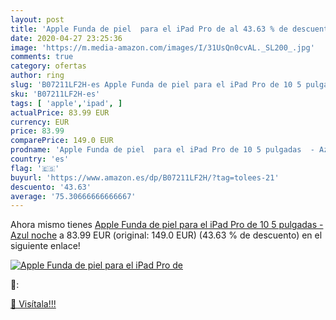 ```yaml
---
layout: post
title: 'Apple Funda de piel  para el iPad Pro de al 43.63 % de descuento'
date: 2020-04-27 23:25:36
image: 'https://m.media-amazon.com/images/I/31UsQn0cvAL._SL200_.jpg'
comments: true
category: ofertas
author: ring
slug: 'B07211LF2H-es Apple Funda de piel para el iPad Pro de 10 5 pulgadas -...'
sku: 'B07211LF2H-es'
tags: [ 'apple','ipad', ]
actualPrice: 83.99 EUR
currency: EUR
price: 83.99
comparePrice: 149.0 EUR
prodname: 'Apple Funda de piel  para el iPad Pro de 10 5 pulgadas  - Azul noche'
country: 'es'
flag: '🇪🇸'
buyurl: 'https://www.amazon.es/dp/B07211LF2H/?tag=tolees-21'
descuento: '43.63'
average: '75.30666666666667'
---
```


Ahora mismo tienes [Apple Funda de piel  para el iPad Pro de 10 5 pulgadas  - Azul noche](https://www.amazon.es/dp/B07211LF2H/?tag=tolees-21) a 83.99 EUR (original: 149.0 EUR) (43.63 %  de descuento) en el siguiente enlace!

[![Apple Funda de piel  para el iPad Pro de](https://m.media-amazon.com/images/I/31UsQn0cvAL._SL200_.jpg)](https://www.amazon.es/dp/B07211LF2H/?tag=tolees-21)

🔎:


[🛒 Visítala!!!](https://www.amazon.es/dp/B07211LF2H/?tag=tolees-21)
